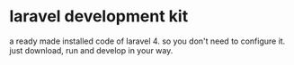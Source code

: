laravel development kit
===========

a ready made installed code of laravel 4. so you don't need to configure it. just download, run and develop in your way.
